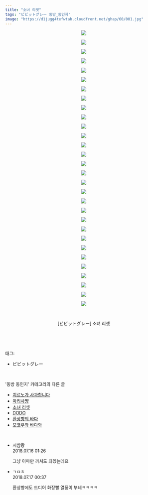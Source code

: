 ```yaml
---
title: "소녀 리셋"
tags: "ビビットグレー 동방_동인지"
image: "https://d1jugg4tefwtah.cloudfront.net/ghap/60/001.jpg"
---
```

<div class="article">
<p style="text-align: center; clear: none; float: none;"><img src="{{ site.imgserver11 }}/ghap/60/001.jpg"/></p>
<p style="text-align: center; clear: none; float: none;"><img src="{{ site.imgserver11 }}/ghap/60/002.jpg"/></p>
<p style="text-align: center; clear: none; float: none;"><img src="{{ site.imgserver11 }}/ghap/60/003.jpg"/></p>
<p style="text-align: center; clear: none; float: none;"><img src="{{ site.imgserver11 }}/ghap/60/004.jpg"/></p>
<p style="text-align: center; clear: none; float: none;"><img src="{{ site.imgserver11 }}/ghap/60/005.jpg"/></p>
<p style="text-align: center; clear: none; float: none;"><img src="{{ site.imgserver11 }}/ghap/60/006.jpg"/></p>
<p style="text-align: center; clear: none; float: none;"><img src="{{ site.imgserver11 }}/ghap/60/007.jpg"/></p>
<p style="text-align: center; clear: none; float: none;"><img src="{{ site.imgserver11 }}/ghap/60/008.jpg"/></p>
<p style="text-align: center; clear: none; float: none;"><img src="{{ site.imgserver11 }}/ghap/60/009.jpg"/></p>
<p style="text-align: center; clear: none; float: none;"><img src="{{ site.imgserver11 }}/ghap/60/010.jpg"/></p>
<p style="text-align: center; clear: none; float: none;"><img src="{{ site.imgserver11 }}/ghap/60/011.jpg"/></p>
<p style="text-align: center; clear: none; float: none;"><img src="{{ site.imgserver11 }}/ghap/60/012.jpg"/></p>
<p style="text-align: center; clear: none; float: none;"><img src="{{ site.imgserver11 }}/ghap/60/013.jpg"/></p>
<p style="text-align: center; clear: none; float: none;"><img src="{{ site.imgserver11 }}/ghap/60/014.jpg"/></p>
<p style="text-align: center; clear: none; float: none;"><img src="{{ site.imgserver11 }}/ghap/60/015.jpg"/></p>
<p style="text-align: center; clear: none; float: none;"><img src="{{ site.imgserver11 }}/ghap/60/016.jpg"/></p>
<p style="text-align: center; clear: none; float: none;"><img src="{{ site.imgserver11 }}/ghap/60/017.jpg"/></p>
<p style="text-align: center; clear: none; float: none;"><img src="{{ site.imgserver11 }}/ghap/60/018.jpg"/></p>
<p style="text-align: center; clear: none; float: none;"><img src="{{ site.imgserver11 }}/ghap/60/019.jpg"/></p>
<p style="text-align: center; clear: none; float: none;"><img src="{{ site.imgserver11 }}/ghap/60/020.jpg"/></p>
<p style="text-align: center; clear: none; float: none;"><img src="{{ site.imgserver11 }}/ghap/60/021.jpg"/></p>
<p style="text-align: center; clear: none; float: none;"><img src="{{ site.imgserver11 }}/ghap/60/022.jpg"/></p>
<p style="text-align: center; clear: none; float: none;"><img src="{{ site.imgserver11 }}/ghap/60/023.jpg"/></p>
<p style="text-align: center; clear: none; float: none;"><img src="{{ site.imgserver11 }}/ghap/60/024.jpg"/></p>
<p style="text-align: center; clear: none; float: none;"><img src="{{ site.imgserver11 }}/ghap/60/025.jpg"/></p>
<p style="text-align: center; clear: none; float: none;"><img src="{{ site.imgserver11 }}/ghap/60/026.jpg"/></p>
<p style="text-align: center; clear: none; float: none;"><img src="{{ site.imgserver11 }}/ghap/60/027.jpg"/></p>
<p style="text-align: center; clear: none; float: none;"><img src="{{ site.imgserver11 }}/ghap/60/028.jpg"/></p>
<p style="text-align: center; clear: none; float: none;"><img src="{{ site.imgserver11 }}/ghap/60/029.jpg"/></p>
<p style="text-align: center; clear: none; float: none;"><img src="{{ site.imgserver11 }}/ghap/60/030.jpg"/></p>
<p style="text-align: center; clear: none; float: none;"><br/></p>
<p style="text-align: center; clear: none; float: none;">[ビビットグレー] 소녀 리셋</p>
<p><br/></p>
</div><br/>
<div class="tagTrail">
<p>태그: </p>
<ul>
<li>ビビットグレー</li>
</ul>
</div><br/>
<div class="another">
<p>'동방 동인지' 카테고리의 다른 글</p>
<ul>
<li><a href="/ghap_62">치르노가 사과합니다</a></li>
<li><a href="/ghap_61">마리사쨩</a></li>
<li><a href="/ghap_60">소녀 리셋</a></li>
<li><a href="/ghap_59">DODO</a></li>
<li><a href="/ghap_58">환상향의 바다</a></li>
<li><a href="/ghap_56">모코우와 바다와</a></li>
</ul>
</div><br/>
<div class="cb_module cb_fluid">
<div class="cb_wrt cb_profile">
<div class="comment">
<ul>
<li class="cb_thumb_off" id="comment15287493">
<div class="cb_comment_area">
<div class="cb_info_area">
<div class="cb_section">
<span class="cb_nick_name">시밤쾅</span>
</div>
<div class="cb_section">
<span class="cb_date">2018.07.16 01:26 </span>
</div>
</div>
<div class="cb_dsc_comment">
<p class="cb_dsc">
											그냥 이마만 까셔도 되겠는데요
										</p>
</div>
</div></li>
<li class="cb_thumb_off" id="comment15288231">
<div class="cb_comment_area">
<div class="cb_info_area">
<div class="cb_section">
<span class="cb_nick_name">ㄱㅁㅎ</span>
</div>
<div class="cb_section">
<span class="cb_date">2018.07.17 00:37 </span>
</div>
</div>
<div class="cb_dsc_comment">
<p class="cb_dsc">
											환상향에도 드디어 화장빨 열풍이 부네ㅋㅋㅋㅋ
										</p>
</div>
</div></li>
</ul>
</div>
</div><!-- commentList close -->
</div><br/>
